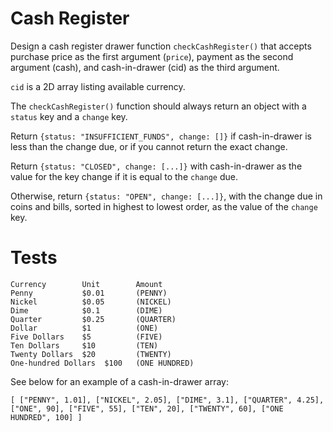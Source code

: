 # Cash Register

Design a cash register drawer function `checkCashRegister()` that accepts purchase price as the first argument (`price`), payment as the second argument (cash), and cash-in-drawer (cid) as the third argument.

`cid` is a 2D array listing available currency.

The `checkCashRegister()` function should always return an object with a `status` key and a `change` key.

Return `{status: "INSUFFICIENT_FUNDS", change: []}` if cash-in-drawer is less than the change due, or if you cannot return the exact change.

Return `{status: "CLOSED", change: [...]}` with cash-in-drawer as the value for the key change if it is equal to the `change` due.

Otherwise, return `{status: "OPEN", change: [...]}`, with the change due in coins and bills, sorted in highest to lowest order, as the value of the `change` key.

# Tests
``` 
Currency        Unit	    Amount
Penny	        $0.01       (PENNY)
Nickel	        $0.05       (NICKEL)
Dime	        $0.1        (DIME)
Quarter	        $0.25       (QUARTER)
Dollar	        $1          (ONE)
Five Dollars	$5          (FIVE)
Ten Dollars	    $10         (TEN)
Twenty Dollars	$20         (TWENTY)
One-hundred Dollars	 $100   (ONE HUNDRED)
```

See below for an example of a cash-in-drawer array:

`[
  ["PENNY", 1.01],
  ["NICKEL", 2.05],
  ["DIME", 3.1],
  ["QUARTER", 4.25],
  ["ONE", 90],
  ["FIVE", 55],
  ["TEN", 20],
  ["TWENTY", 60],
  ["ONE HUNDRED", 100]
]`